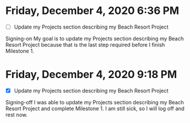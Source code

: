 # Friday, December 4, 2020 6:36 PM
- [ ] Update my Projects section describing my Beach Resort Project

Signing-on My goal is to update my Projects section describing my Beach Resort Project because that is the last step required before I finish Milestone 1.

# Friday, December 4, 2020 9:18 PM
- [X] Update my Projects section describing my Beach Resort Project

Signing-off I was able to update my Projects section describing my Beach Resort Project and complete Milestone 1. I am still sick, so I will log off and rest now.